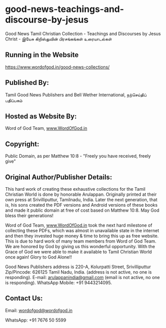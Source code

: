 # good-news-teachings-and-discourse-by-jesus
Good News Tamil Christian Collection - Teachings and Discourses by Jesus Christ - இயேசு கிறிஸ்துவின் பிரசங்கங்கள் உரையாடல்கள்

## Running in the Website
https://www.wordofgod.in/good-news-collections/

## Published By: 
Tamil Good News Publishers and Bell Wether International, நற்செய்திப் பதிப்பகம்

## Hosted as Website By: 
Word of God Team, www.WordOfGod.in

## Copyright: 
Public Domain, as per Matthew 10:8 - "Freely you have received, freely give"

## Original Author/Publisher Details: 

This hard work of creating these exhaustive collections for the Tamil Christian World is done by honorable Arulappan.
Originally printed at their own press at Srivilliputtur, Tamilnadu, India.
Later the next generation, that is, his sons created the PDF versions and Android versions of these books and made it public domain at free of cost based on Matthew 10:8. May God bless their generations!

Word of God Team, www.WordOfGod.in took the next hard milestone of collecting these PDFs, which was almost in unavailable state in the internet and then they invested huge money & time to bring this up as free website.
This is due to hard work of many team members from Word of God Team. We are honored by God by giving us this wonderful opportunity.
With the Grace of God we were able to make it available to Tamil Christian World once again! Glory to God Alone!!

Good News Publishers address is 220-A, Kolurpatti Street, Srivilliputtur Zip/Pincode: 626125 Tamil Nadu, India. (address is not active, no one is responding).
E-mail: arulappanindia@gmail.com (email is not active, no one is responding).
WhatsApp Mobile: +91 9443214095.

## Contact Us: 

Email: wordofgod@wordofgod.in

WhatsApp: +91 7676 50 5599
